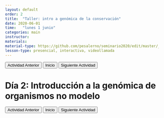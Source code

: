 ```yaml
---
layout: default
order: 2
title:  "Taller: intro a genómica de la conservación"
date: 2020-06-01
time:   "lunes 1 junio"
categories: main
instructor: 
materials: 
material-type: https://github.com/pesalerno/seminario2020/edit/master/_posts/2019-08-05-07-lunch.md
lesson-type: presencial, interactiva, videollamada 
---
```


<a href="https://rdtarvin.github.io/IBS2019_Genomics-of-Biodiversity/main/2019/08/05/01-introduction.html"><button>Actividad Anterior</button></a>		<a href="https://pesalerno.github.io/seminario2020/"><button>Inicio</button></a>    <a href="https://rdtarvin.github.io/IBS2019_Genomics-of-Biodiversity/main/2019/08/05/05-stacks-epi.html"><button>Siguiente Actividad</button></a>

# Día 2: Introducción a la genómica de organismos no modelo

<a href="https://rdtarvin.github.io/IBS2019_Genomics-of-Biodiversity/main/2019/08/05/01-introduction.html"><button>Actividad Anterior</button></a>		<a href="https://pesalerno.github.io/seminario2020/"><button>Inicio</button></a>    <a href="https://rdtarvin.github.io/IBS2019_Genomics-of-Biodiversity/main/2019/08/05/05-stacks-epi.html"><button>Siguiente Actividad</button></a>
